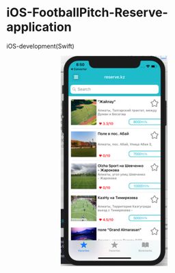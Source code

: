 # iOS-FootballPitch-Reserve-application
iOS-development(Swift)
<p align="center">
  <img src="img/1_table_view.png" width="250"/>
</p>
